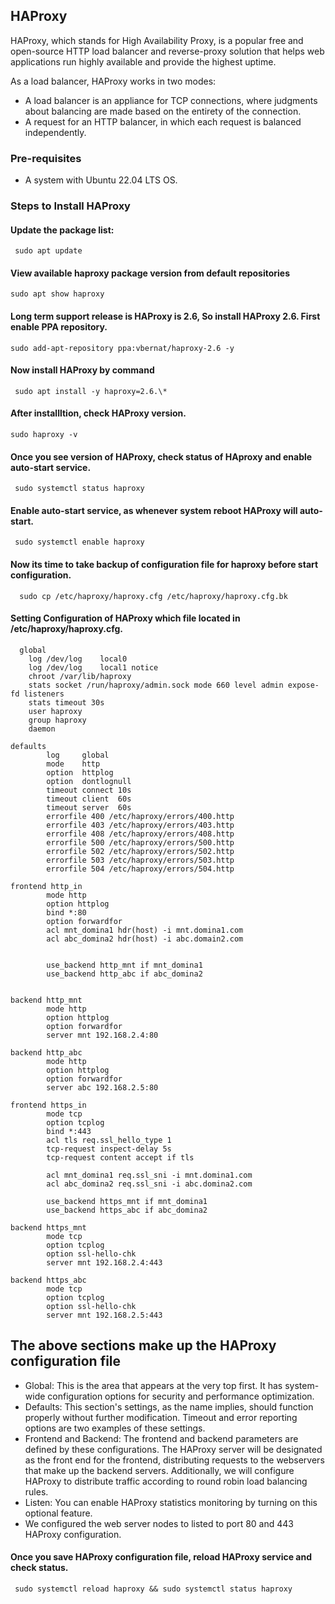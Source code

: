 ## HAProxy 

HAProxy, which stands for High Availability Proxy, is a popular free and open-source HTTP load balancer and reverse-proxy solution that helps web applications run highly available and provide the highest uptime.

As a load balancer, HAProxy works in two modes:
- A load balancer is an appliance for TCP connections, where judgments about balancing are made based on the entirety of the connection.
- A request for an HTTP balancer, in which each request is balanced independently.

### Pre-requisites
 - A system with Ubuntu 22.04 LTS OS.

### Steps to Install HAProxy


#### Update the package list:

     sudo apt update
   
#### View available haproxy package version from default repositories

    sudo apt show haproxy

#### Long term support release is HAProxy is 2.6, So install HAProxy 2.6. First enable PPA repository.

    sudo add-apt-repository ppa:vbernat/haproxy-2.6 -y
	
#### Now install HAProxy by command

	 sudo apt install -y haproxy=2.6.\*
	
#### After installltion, check HAProxy version.

    sudo haproxy -v

#### Once you see version of HAProxy, check status of HAproxy and enable auto-start service.

     sudo systemctl status haproxy
	
#### Enable auto-start service, as whenever system reboot HAProxy will auto-start.

     sudo systemctl enable haproxy
			 
#### Now its time to take backup of configuration file for haproxy before start configuration.

      sudo cp /etc/haproxy/haproxy.cfg /etc/haproxy/haproxy.cfg.bk


#### Setting Configuration of HAProxy which file located in /etc/haproxy/haproxy.cfg.
	
      global
        log /dev/log    local0
        log /dev/log    local1 notice
        chroot /var/lib/haproxy
        stats socket /run/haproxy/admin.sock mode 660 level admin expose-fd listeners
        stats timeout 30s
        user haproxy
        group haproxy
        daemon

	defaults
        	log     global
        	mode    http
        	option  httplog
        	option  dontlognull
        	timeout connect 10s
        	timeout client  60s
        	timeout server  60s
        	errorfile 400 /etc/haproxy/errors/400.http
	        errorfile 403 /etc/haproxy/errors/403.http
	        errorfile 408 /etc/haproxy/errors/408.http
	        errorfile 500 /etc/haproxy/errors/500.http
	        errorfile 502 /etc/haproxy/errors/502.http
	        errorfile 503 /etc/haproxy/errors/503.http
	        errorfile 504 /etc/haproxy/errors/504.http

	frontend http_in
        	mode http
        	option httplog
        	bind *:80
        	option forwardfor
        	acl mnt_domina1 hdr(host) -i mnt.domina1.com
        	acl abc_domina2 hdr(host) -i abc.domain2.com


        	use_backend http_mnt if mnt_domina1
        	use_backend http_abc if abc_domina2


	backend http_mnt
        	mode http
        	option httplog
        	option forwardfor
        	server mnt 192.168.2.4:80

	backend http_abc
        	mode http
        	option httplog
	        option forwardfor
	        server abc 192.168.2.5:80

	frontend https_in
	        mode tcp
	        option tcplog
	        bind *:443
	        acl tls req.ssl_hello_type 1
	        tcp-request inspect-delay 5s
	        tcp-request content accept if tls
	
	        acl mnt_domina1 req.ssl_sni -i mnt.domina1.com
	        acl abc_domina2 req.ssl_sni -i abc.domina2.com
	
	        use_backend https_mnt if mnt_domina1
	        use_backend https_abc if abc_domina2

	backend https_mnt
	        mode tcp
	        option tcplog
	        option ssl-hello-chk
	        server mnt 192.168.2.4:443

	backend https_abc
	        mode tcp
	        option tcplog
	        option ssl-hello-chk
	        server mnt 192.168.2.5:443

## The above sections make up the HAProxy configuration file

- Global: This is the area that appears at the very top first. It has system-wide configuration options for security and performance optimization.
- Defaults: This section's settings, as the name implies, should function properly without further modification. Timeout and error reporting options are two 		examples of these settings.
- Frontend and Backend: The frontend and backend parameters are defined by these configurations. The HAProxy server will be designated as the front end for the 	frontend, distributing requests to the webservers that make up the backend servers. Additionally, we will configure HAProxy to distribute traffic 		according to round robin load balancing rules.
- Listen: You can enable HAProxy statistics monitoring by turning on this optional feature.
- We configured the web server nodes to listed to port 80 and 443 HAProxy configuration.

#### Once you save HAProxy configuration file, reload HAProxy service and check status.

     sudo systemctl reload haproxy && sudo systemctl status haproxy

